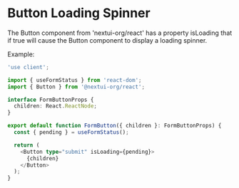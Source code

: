 # Button Loading Spinner

The Button component from 'nextui-org/react' has a property isLoading that if true will cause the Button component to display a loading spinner.

Example:

```typescript
'use client';

import { useFormStatus } from 'react-dom';
import { Button } from '@nextui-org/react';

interface FormButtonProps {
  children: React.ReactNode;
}

export default function FormButton({ children }: FormButtonProps) {
  const { pending } = useFormStatus();

  return (
    <Button type="submit" isLoading={pending}>
      {children}
    </Button>
  );
}
```
